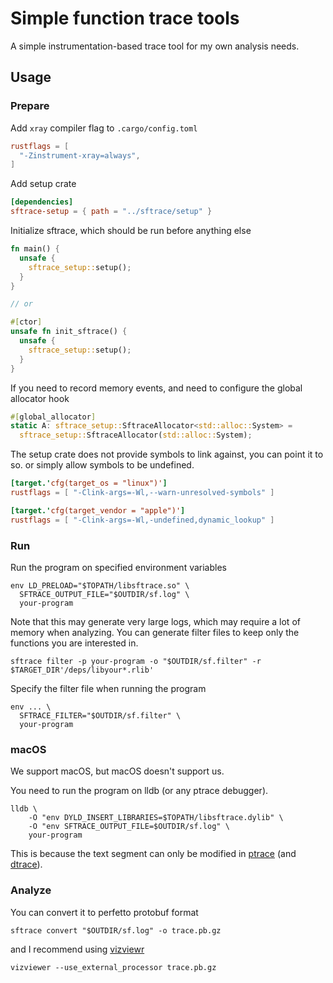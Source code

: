 # Simple function trace tools

A simple instrumentation-based trace tool for my own analysis needs.

## Usage

### Prepare

Add `xray` compiler flag to `.cargo/config.toml`

```toml
rustflags = [
  "-Zinstrument-xray=always",
]
```

Add setup crate

```toml
[dependencies]
sftrace-setup = { path = "../sftrace/setup" }
```

Initialize sftrace, which should be run before anything else

```rust
fn main() {
  unsafe {
    sftrace_setup::setup();
  }
}

// or

#[ctor]
unsafe fn init_sftrace() {
  unsafe {
    sftrace_setup::setup();
  }
}
```

If you need to record memory events,
and need to configure the global allocator hook

```rust
#[global_allocator]
static A: sftrace_setup::SftraceAllocator<std::alloc::System> =
  sftrace_setup::SftraceAllocator(std::alloc::System);
```

The setup crate does not provide symbols to link against,
you can point it to so. or simply allow symbols to be undefined.

```toml
[target.'cfg(target_os = "linux")']
rustflags = [ "-Clink-args=-Wl,--warn-unresolved-symbols" ]

[target.'cfg(target_vendor = "apple")']
rustflags = [ "-Clink-args=-Wl,-undefined,dynamic_lookup" ]
```

### Run

Run the program on specified environment variables

```shell
env LD_PRELOAD="$TOPATH/libsftrace.so" \
  SFTRACE_OUTPUT_FILE="$OUTDIR/sf.log" \
  your-program
```

Note that this may generate very large logs, which may require a lot of memory when analyzing.
You can generate filter files to keep only the functions you are interested in.

```shell
sftrace filter -p your-program -o "$OUTDIR/sf.filter" -r $TARGET_DIR'/deps/libyour*.rlib'
```

Specify the filter file when running the program

```shell
env ... \
  SFTRACE_FILTER="$OUTDIR/sf.filter" \
  your-program
```

### macOS

We support macOS, but macOS doesn't support us.

You need to run the program on lldb (or any ptrace debugger).

```shell
lldb \
    -O "env DYLD_INSERT_LIBRARIES=$TOPATH/libsftrace.dylib" \
    -O "env SFTRACE_OUTPUT_FILE=$OUTDIR/sf.log" \
    your-program
```

This is because the text segment can only be modified in
[ptrace](https://github.com/apple-oss-distributions/xnu/blob/xnu-11417.101.15/bsd/kern/mach_process.c#L212)
(and [dtrace](https://github.com/apple-oss-distributions/xnu/blob/xnu-11417.101.15/bsd/dev/dtrace/fasttrap.c#L564)).

### Analyze

You can convert it to perfetto protobuf format

```shell
sftrace convert "$OUTDIR/sf.log" -o trace.pb.gz
```

and I recommend using [vizviewr](https://github.com/gaogaotiantian/viztracer)

```shell
vizviewer --use_external_processor trace.pb.gz
```
